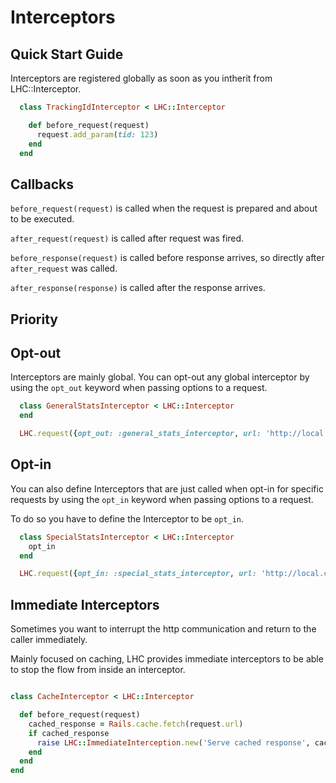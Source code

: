 Interceptors
===

## Quick Start Guide

Interceptors are registered globally as soon as you intherit from LHC::Interceptor.

```ruby
  class TrackingIdInterceptor < LHC::Interceptor

    def before_request(request)
      request.add_param(tid: 123)
    end
  end
```

## Callbacks

`before_request(request)` is called when the request is prepared and about to be executed.

`after_request(request)` is called after request was fired.

`before_response(request)` is called before response arrives, so directly after `after_request` was called.

`after_response(response)` is called after the response arrives.

## Priority

## Opt-out

Interceptors are mainly global. You can opt-out any global interceptor by using the `opt_out` keyword when passing options to a request.

```ruby
  class GeneralStatsInterceptor < LHC::Interceptor
  end

  LHC.request({opt_out: :general_stats_interceptor, url: 'http://local.ch'}) # is not calling the GeneralStatsInterceptor
```

## Opt-in

You can also define Interceptors that are just called when opt-in for specific requests by using the `opt_in` keyword when passing options to a request.

To do so you have to define the Interceptor to be `opt_in`.

```ruby
  class SpecialStatsInterceptor < LHC::Interceptor
    opt_in
  end

  LHC.request({opt_in: :special_stats_interceptor, url: 'http://local.ch'}) # is calling the SpecialStatsInterceptor
```

## Immediate Interceptors

Sometimes you want to interrupt the http communication and return to the caller immediately.

Mainly focused on caching, LHC provides immediate interceptors to be able to stop the flow from inside an interceptor.

```ruby

class CacheInterceptor < LHC::Interceptor

  def before_request(request)
    cached_response = Rails.cache.fetch(request.url)
    if cached_response
      raise LHC::ImmediateInterception.new('Serve cached response', cached_response)
    end
  end
end

```
